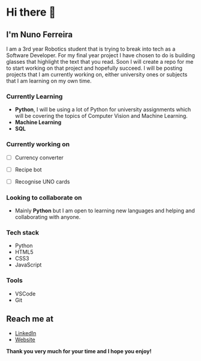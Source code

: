 <!--
Here are some ideas to get you started:

- 🔭 I’m currently working on ...
- 🌱 I’m currently learning ...
- 👯 I’m looking to collaborate on ...
- 🤔 I’m looking for help with ...
- 💬 Ask me about ...
- 📫 How to reach me: ...
- 😄 Pronouns: ...
- ⚡ Fun fact: ...
-->

# Hi there 👋

## I'm Nuno Ferreira

I am a 3rd year Robotics student that is trying to break into tech as a Software Developer. For my final year project I have chosen to do is building glasses that highlight the text that you read. Soon I will create a repo for me to start working on that project and hopefully succeed.
I will be posting projects that I am currently working on, either university ones or subjects that I am learning on my own time.


### Currently Learning

 - **Python**, I will be using a lot of Python for university assignments which will be covering the topics of Computer Vision and Machine Learning.
 - **Machine Learning**
 - **SQL**
 
 
### Currently working on

 - [ ] Currency converter
 - [ ] Recipe bot
 - [ ] Recognise UNO cards


### Looking to collaborate on

- Mainly **Python** but I am open to learning new languages and helping and collaborating with anyone.


### Tech stack

 - Python
 - HTML5
 - CSS3
 - JavaScript
 
 
### Tools

 - VSCode
 - Git 


<!-- add images-->
## Reach me at

 - <a href="https://www.linkedin.com/in/nuno-ferreira-2950741b8/" target="_blank">LinkedIn</a>
 - <a href="https://nuno-ferreira.github.io/" target="_blank">Website</a>



**Thank you very much for your time and I hope you enjoy!**

